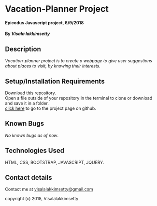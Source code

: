 # **Vacation-Planner Project**

#### Epicodus Javascript project, 6/9/2018

#### By _Visala lakkimsetty_

## Description
_Vacation-planner project is to create a webpage to give user suggestions about places to visit, by knowing their interests._

## Setup/Installation Requirements

Download this repository.<br>
Open a file outside of your repository in the terminal to clone or download and save it in a folder.<br>
[click here](https://visetty.github.io/vacation-planner/) to go to the project page on github.

## Known Bugs
_No known bugs as of now_.

## Technologies Used

HTML, CSS, BOOTSTRAP, JAVASCRIPT, JQUERY.

## Contact details

Contact me at visalalakkimsetty@gmail.com

copyright (c) 2018, Visalalakkimsetty
